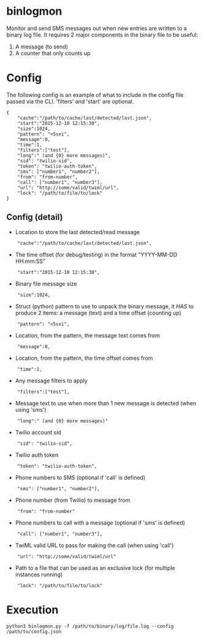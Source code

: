 binlogmon
=========
Monitor and send SMS messages out when new entries are written to a binary log file. It requires 2 major components in the binary file to be useful:
1. A message (to send)
2. A counter that only counts up

# Config
The following config is an example of what to include in the config file passed via the CLI. 'filters' and 'start' are optional.
```
{
    "cache":"/path/to/cache/last/detected/last.json",
    "start":"2015-12-10 12:15:30",
    "size":1024,
    "pattern": "<5sxi",
    "message":0,
    "time":1,
    "filters":["test"],
    "long":" (and {0} more messages)",
    "sid": "twilio-sid",
    "token": "twilio-auth-token",
    "sms": ["number1", "number2"],
    "from": "from-number",
    "call": ["number1", "number3"],
    "url": "http://some/valid/twiml/url",
    "lock": "/path/to/file/to/lock"
}
```

## Config (detail)

* Location to store the last detected/read message
```
    "cache":"/path/to/cache/last/detected/last.json",
```

* The time offset (for debug/testing) in the format "YYYY-MM-DD HH:mm:SS"
```
    "start":"2015-12-10 12:15:30",
```

* Binary file message size
```
    "size":1024,
```

* Struct (python) pattern to use to unpack the binary message, it _HAS_ to produce 2 items: a message (text) and a time offset (counting up)
```
    "pattern": "<5sxi",
```

* Location, from the pattern, the message text comes from
```
    "message":0,
```

* Location, from the pattern, the time offset comes from
```
    "time":1,
```

* Any message filters to apply
```
    "filters":["test"],
```

* Message text to use when more than 1 new message is detected (when using 'sms')
```
    "long":" (and {0} more messages)"
```

* Twilio account sid
```
    "sid": "twilio-sid",
```

* Twilio auth token
```
    "token": "twilio-auth-token",
```

* Phone numbers to SMS (optional if 'call' is defined)
```
    "sms": ["number1", "number2"],
```

* Phone number (from Twilio) to message from
```
    "from": "from-number"
```
    
* Phone numbers to call with a message (optional if 'sms' is defined)
```
    "call": ["number1", "number3"],
```

* TwiML valid URL to pass for making the call (when using 'call')
```
    "url": "http://some/valid/twiml/url"
```

* Path to a file that can be used as an exclusive lock (for multiple instances running)
```
    "lock": "/path/to/file/to/lock"
```

# Execution

```
python3 binlogmon.py -f /path/to/binary/log/file.log --config /path/to/config.json
```
